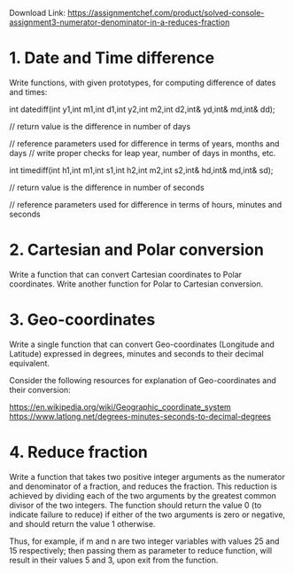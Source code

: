Download Link: https://assignmentchef.com/product/solved-console-assignment3-numerator-denominator-in-a-reduces-fraction
<br>
<h1>1.  Date and Time difference</h1>

Write functions, with given prototypes, for computing difference of dates and times:

int datediff(int y1,int m1,int d1,int y2,int m2,int d2,int&amp; yd,int&amp; md,int&amp; dd);

// return value is the difference in number of days

// reference parameters used for difference in terms of years, months and days  // write proper checks for leap year, number of days in months, etc.

int timediff(int h1,int m1,int s1,int h2,int m2,int s2,int&amp; hd,int&amp; md,int&amp; sd);

// return value is the difference in number of seconds

// reference parameters used for difference in terms of hours, minutes and seconds

<h1>2.  Cartesian and Polar conversion</h1>

Write a function that can convert Cartesian coordinates to Polar coordinates. Write another function for Polar to Cartesian conversion.

<h1>3.  Geo-coordinates</h1>

Write a single function that can convert Geo-coordinates (Longitude and Latitude) expressed in degrees, minutes and seconds to their decimal equivalent.

Consider the following resources for explanation of Geo-coordinates and their conversion:

<a href="https://en.wikipedia.org/wiki/Geographic_coordinate_system">https://en.wikipedia.org/wiki/Geographic_coordinate_system</a> <a href="https://www.latlong.net/degrees-minutes-seconds-to-decimal-degrees">https://www.latlong.net/degrees-minutes-seconds-to-decimal-degrees</a>

<h1>4.  Reduce fraction</h1>

Write a function that takes two positive integer arguments as the numerator and denominator of a fraction, and reduces the fraction.  This reduction is achieved by dividing each of the two arguments by the greatest common divisor of the two integers.  The function should return the value 0 (to indicate failure to reduce) if either of the two arguments is zero or negative, and should return the value  1 otherwise.

Thus, for example, if  m  and   n are two integer variables with values 25 and 15 respectively; then passing them as parameter to reduce function, will result in their values 5 and 3, upon exit from the function.